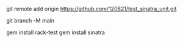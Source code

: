 git remote add origin https://github.com/120821/test_sinatra_unit.git

git branch -M main

gem install rack-test
gem install sinatra
